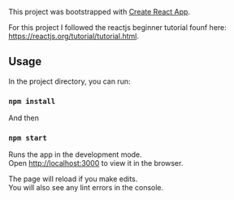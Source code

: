 This project was bootstrapped with [Create React App](https://github.com/facebook/create-react-app).

For this project I followed the reactjs beginner tutorial founf here: https://reactjs.org/tutorial/tutorial.html.

## Usage

In the project directory, you can run:

### `npm install`

And then
### `npm start`

Runs the app in the development mode.<br />
Open [http://localhost:3000](http://localhost:3000) to view it in the browser.

The page will reload if you make edits.<br />
You will also see any lint errors in the console.




